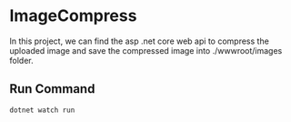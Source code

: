 # ImageCompress

In this project, we can find the asp .net core web api to compress the uploaded image and save the compressed image into ./wwwroot/images folder.

## Run Command
```
dotnet watch run
```
